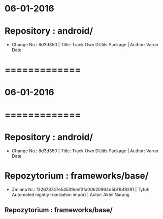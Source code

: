 06-01-2016
==========

# Repository : android/
- Change No.: 8d3d350 | Title: Track Own DUtils Package | Author: Varun Date 




# =============
#    06-01-2016
# =============
# Repository : android/
- Change No.: 8d3d350 | Title: Track Own DUtils Package | Author: Varun Date 



# Repozytorium : frameworks/base/
- Zmiana Nr.: f22678747e54509def3fa00b20964d5b11bf8281 | Tytuł: Automated nightly translation import | Autor: Akhil Narang


 Repozytorium : frameworks/base/ 
 ---------
